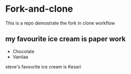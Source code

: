 # Fork-and-clone

This is a repo demostrate the fork in clone workflow

## my favourite ice cream is paper work

- Chocolate
- Vanilaa

steve's favourite ice cream is Kesari
